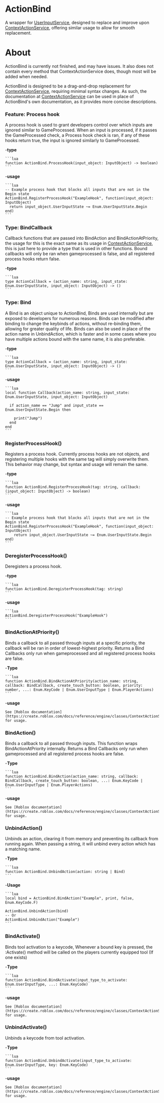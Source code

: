 # ActionBind
A wrapper for [UserInputService](https://create.roblox.com/docs/reference/engine/classes/UserInputService), designed to replace and improve upon [ContextActionService](https://create.roblox.com/docs/reference/engine/classes/ContextActionService), offering similar usage to allow for smooth replacement.

# About
ActionBind is currently not finished, and may have issues. It also does not contain every method that ContextActionService does, though most will be added when needed.

ActionBind is designed to be a drag-and-drop replacement for [ContextActionService](https://create.roblox.com/docs/reference/engine/classes/ContextActionService), requiring minimal syntax changes.
As such, the documentation at [ContextActionService](https://create.roblox.com/docs/reference/engine/classes/ContextActionService) can be used in place of ActionBind's own documentation, as it provides more concise descriptions.

### Feature: Process hook

A process hook is used to grant developers control over which inputs are ignored similar to GameProcessed.
When an input is processed, if it passes the GameProcessed check, a Process hook check is ran, if any of these hooks return true, the input is ignored similarly to GameProcessed.

  -**type**
  
    ```lua
    function ActionBind.ProcessHook(input_object: InputObject) -> boolean)
    ```

  -**usage**

    ```lua
    -- Example process hook that blocks all inputs that are not in the Begin state
    ActionBind.RegisterProcessHook("ExampleHook", function(input_object: InputObject)
      return input_object.UserInputState ~= Enum.UserInputState.Begin
    end)
    ```

### Type: BindCallback

Callback functions that are passed into BindAction and BindActionAtPriority, the usage for this is the exact same as its usage in [ContextActionService](https://create.roblox.com/docs/reference/engine/classes/ContextActionService),
this is just here to provide a type that is used in other functions.
Bound callbacks will only be ran when gameprocessed is false, and all registered process hooks return false.

  -**type**
  
    ```lua
    type ActionCallback = (action_name: string, input_state: Enum.UserInputState, input_object: InputObject) -> ()
    ```

### Type: Bind

A Bind is an object unique to ActionBind, Binds are used internally but are exposed to developers for numerous reasons.
Binds can be modified after binding to change the keybinds of actions, without re-binding them, allowing for greater quality of life.
Binds can also be used in place of the action name in UnbindAction, which is faster and in some cases where you have multiple actions bound with the same name, it is also preferable.

  -**type**
  
    ```lua
    type ActionCallback = (action_name: string, input_state: Enum.UserInputState, input_object: InputObject) -> ()
    ```

  -**usage**

    ```lua
    local function Callback(action_name: string, input_state: Enum.UserInputState, input_object: InputObject)

      if action_name == "Jump" and input_state == Enum.UserInputState.Begin then

        print("Jump")
      end
    end
    ```

### RegisterProcessHook()

Registers a process hook.
Currently process hooks are not objects, and registering multiple hooks with the same tag will simply overwrite them. This behavior may change, but syntax and usage will remain the same.

  -**type**
  
    ```lua
    function ActionBind.RegisterProcessHook(tag: string, callback: (input_object: InputObject) -> boolean)
    ```

  -**usage**

    ```lua
    -- Example process hook that blocks all inputs that are not in the Begin state
    ActionBind.RegisterProcessHook("ExampleHook", function(input_object: InputObject)
	    return input_object.UserInputState ~= Enum.UserInputState.Begin
    end)
    ```

### DeregisterProcessHook()

Deregisters a process hook.

  -**type**
  
    ```lua
    function ActionBind.DeregisterProcessHook(tag: string)
    ```

  -**usage**

    ```lua
    ActionBind.DeregisterProcessHook("ExampleHook")
    ```

### BindActionAtPriority()

Binds a callback to all passed through inputs at a specific priority, the callback will be ran in order of lowest-highest priority. Returns a Bind
Callbacks only run when gameprocessed and all registered process hooks are false.

  -**Type**

    ```lua
    function ActionBind.BindActionAtPriority(action_name: string, callback: BindCallback, create_touch_button: boolean, priority: number, ...: Enum.KeyCode | Enum.UserInputType | Enum.PlayerActions)
    ```

  -**usage**

    See [Roblox documentation](https://create.roblox.com/docs/reference/engine/classes/ContextActionService#BindActionAtPriority) for usage.

### BindAction()

Binds a callback to all passed through inputs. This function wraps BindActionAtPriority internally. Returns a Bind
Callbacks only run when gameprocessed and all registered process hooks are false.

  -**Type**

    ```lua
    function ActionBind.BindAction(action_name: string, callback: BindCallback, create_touch_button: boolean, ...: Enum.KeyCode | Enum.UserInputType | Enum.PlayerActions)
    ```

  -**usage**

    See [Roblox documentation](https://create.roblox.com/docs/reference/engine/classes/ContextActionService#BindAction) for usage.

### UnbindAction()

Unbinds an action, clearing it from memory and preventing its callback from running again.
When passing a string, it will unbind every action which has a matching name.

  -**Type**

    ```lua
    function ActionBind.UnbindAction(action: string | Bind)
    ```

  -**Usage**

    ```lua
    local bind = ActionBind.BindAction("Example", print, false, Enum.KeyCode.F)
    
    ActionBind.UnbindAction(bind)
    -- Or
    ActionBind.UnbindAction("Example")
    ```

### BindActivate()

Binds tool activation to a keycode, Whenever a bound key is pressed, the :Activate() method will be called on the players currently equipped tool (If one exists)

  -**Type**

    ```lua
    function ActionBind.BindActivate(input_type_to_activate: Enum.UserInputType, ...: Enum.KeyCode)
    ```

  -**usage**

    See [Roblox documentation](https://create.roblox.com/docs/reference/engine/classes/ContextActionService#BindActivate) for usage.

### UnbindActivate()

Unbinds a keycode from tool activation.

  -**Type**

    ```lua
    function ActionBind.UnbindActivate(input_type_to_activate: Enum.UserInputType, key: Enum.KeyCode)
    ```

  -**usage**

    See [Roblox documentation](https://create.roblox.com/docs/reference/engine/classes/ContextActionService#UnbindActivate) for usage.

